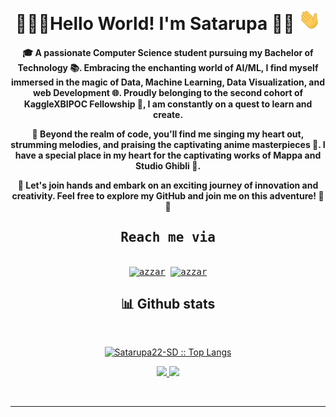
<div align="center">
<h1 align="center">👩🏻‍💻Hello World!  I'm Satarupa 👋🏻 <img width="35" src="https://github.com/1999AZZAR/1999AZZAR/blob/main/resources/img/waving.gif" alt="👋🏻"></h1>
<h4 align="center">🎓 A passionate Computer Science student pursuing my Bachelor of Technology 📚. Embracing the enchanting world of AI/ML, I find myself immersed in the magic of Data, Machine Learning, Data Visualization, and web Development 🌐. Proudly belonging to the second cohort of KaggleXBIPOC Fellowship 🚀, I am constantly on a quest to learn and create.

🌈 Beyond the realm of code, you'll find me singing my heart out, strumming melodies, and praising the captivating anime masterpieces 🎤. I have a special place in my heart for the captivating works of Mappa and Studio Ghibli 🌌.

🤝 Let's join hands and embark on an exciting journey of innovation and creativity. Feel free to explore my GitHub and join me on this adventure! 🚀✨</h4>
</div>

<div>
  <samp>
    <h2 align="center">Reach me via</h2>
    <p align="center">
      <br/>
      <a href="https://www.linkedin.com/in/satarupa-deb-/" target="blank"><img align="center"
         src="https://img.shields.io/badge/linkedin-%231DA1F2.svg?style=for-the-badge&logo=linkedin&logoColor=white"
         alt="azzar" height="30"/></a>
      <a href="https://mailto:satarupa2212@gmail.com" target="blank"><img align="center"
         src="https://img.shields.io/badge/gmail-EA4335.svg?style=for-the-badge&logo=gmail&logoColor=white"
         alt="azzar" height="30"/></a>
    </p>
  </samp>
</div>


  <div>
    <h2 align="center"> 📊 Github stats </h2>
      <br/>
        <p align="center">
          <a href="https://github.com/Satarupa22-SD/">
          <img src="https://github-readme-stats.vercel.app/api/top-langs/?username=Satarupa22-SD&langs_count=6&theme=gruvbox&layout=compact&hide_border=true" alt="Satarupa22-SD :: Top Langs" /></a>
        </p>
        <p align="center">
          <a href="https://github.com/Satarupa22-SD/">
          <img width="49.5%" src="https://github-readme-stats.vercel.app/api?username=Satarupa22-SD&show_icons=true&theme=gruvbox&hide_border=true" />
          <img width="49.5%" src="https://github-readme-streak-stats.herokuapp.com/?user=Satarupa22-SD&theme=gruvbox&hide_border=true" />
          </a>
       </p>
     <br>
  </div>    


------

